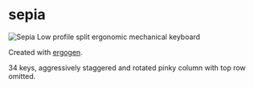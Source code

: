 # sepia
![Sepia](https://i.imgur.com/ZlsLSVo.png "Logo Title Text 1")
Low profile split ergonomic mechanical keyboard

Created with [ergogen](https://github.com/mrzealot/ergogen).

34 keys, aggressively staggered and rotated pinky column with top row omitted.


